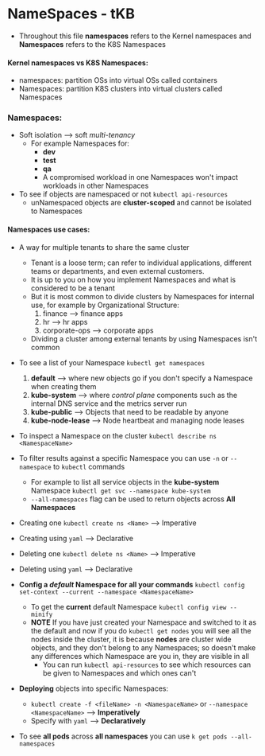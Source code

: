NameSpaces - tKB
================
* Throughout this file **namespaces** refers to the Kernel namespaces and **Namespaces** refers to the K8S Namespaces

#### Kernel namespaces vs K8S Namespaces:
   - namespaces: partition OSs into virtual OSs called containers
   - Namespaces: partition K8S clusters into virtual clusters called Namespaces

### Namespaces:
   - Soft isolation --> soft *multi-tenancy*
      * For example Namespaces for:
         * **dev**
         * **test**
         * **qa**
         * A compromised workload in one Namespaces won't impact workloads in other Namespaces
   - To see if objects are namespaced or not `kubectl api-resources`
      * unNamespaced objects are **cluster-scoped** and cannot be isolated to Namespaces

#### Namespaces use cases:
   - A way for multiple tenants to share the same cluster
      - Tenant is a loose term; can refer to individual applications, different teams or departments, and even external customers.
      - It is up to you on how you implement Namespaces and what is considered to be a tenant
      - But it is most common to divide clusters by Namespaces for internal use, for example by Organizational Structure:
         1. finance --> finance apps
         2. hr --> hr apps
         3. corporate-ops --> corporate apps
      - Dividing a cluster among external tenants by using Namespaces isn't common

- To see a list of your Namespace `kubectl get namespaces`
   1. **default** --> where new objects go if you don't specify a Namespace when creating them
   2. **kube-system** --> where *control plane* components such as the internal DNS service and the metrics server run
   3. **kube-public** --> Objects that need to be readable by anyone
   4. **kube-node-lease** --> Node heartbeat and managing node leases

- To inspect a Namespace on the cluster `kubectl describe ns <NamespaceName>`
- To filter results against a specific Namespace you can use `-n` or `--namespace` to `kubectl` commands
   * For example to list all service objects in the **kube-system** Namespace `kubectl get svc --namespace kube-system`
   * `--all-namespaces` flag can be used to return objects across **All Namespaces**
- Creating one `kubectl create ns <Name>` --> Imperative
- Creating using `yaml` --> Declarative
- Deleting one `kubectl delete ns <Name>` --> Imperative
- Deleting using `yaml` --> Declarative
- **Config a *default* Namespace for all your commands** `kubectl config set-context --current --namespace <NamespaceName>`
   * To get the **current** default Namespace `kubectl config view --minify`
   * **NOTE** If you have just created your Namespace and switched to it as the default and now if you do `kubectl get nodes` you will see all the nodes inside the cluster, it is because **nodes** are cluster wide objects, and they don't belong to any Namespaces; so doesn't make any differences which Namespace are you in, they are visible in all
      * You can run `kubectl api-resources` to see which resources can be given to Namespaces and which ones can't
- **Deploying** objects into specific Namespaces:
   - `kubectl create -f <fileName> -n <NamespaceName>` or `--namespace <NamespaceName>` --> **Imperatively**
   - Specify with `yaml` --> **Declaratively**

- To see **all pods** across **all namespaces** you can use `k get pods --all-namespaces`
